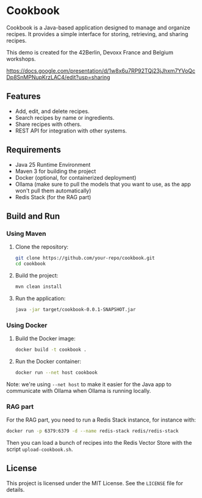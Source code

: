 # Cookbook

Cookbook is a Java-based application designed to manage and organize recipes. It provides a simple interface for storing, retrieving, and sharing recipes.

This demo is created for the 42Berlin, Devoxx France and Belgium workshops.

https://docs.google.com/presentation/d/1w8x6u7RP92TQj23jJhxm7YVoQcDp8SnMPNupKrzLAC4/edit?usp=sharing

## Features

- Add, edit, and delete recipes.
- Search recipes by name or ingredients.
- Share recipes with others.
- REST API for integration with other systems.

## Requirements

- Java 25 Runtime Environment
- Maven 3 for building the project
- Docker (optional, for containerized deployment)
- Ollama (make sure to pull the models that you want to use, as the app won't pull them automatically)
- Redis Stack (for the RAG part)

## Build and Run

### Using Maven

1. Clone the repository:
   ```bash
   git clone https://github.com/your-repo/cookbook.git
   cd cookbook
   ```
2. Build the project:
   ```bash
   mvn clean install
   ```
3. Run the application:
   ```bash
   java -jar target/cookbook-0.0.1-SNAPSHOT.jar
   ```

### Using Docker

1. Build the Docker image:
   ```bash
   docker build -t cookbook .
   ```
2. Run the Docker container:
   ```bash
   docker run --net host cookbook
   ```

Note: we're using `--net host` to make it easier for the Java
app to communicate with Ollama when Ollama is running locally.

### RAG part

For the RAG part, you need to run a Redis Stack instance, for instance with:
```bash
docker run -p 6379:6379 -d --name redis-stack redis/redis-stack
```

Then you can load a bunch of recipes into the Redis Vector Store with the script `upload-cookbook.sh`.

## License

This project is licensed under the MIT License. See the `LICENSE` file for details.
